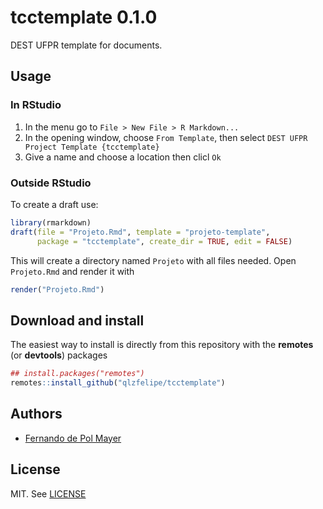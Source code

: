 

# tcctemplate 0.1.0

<!-- [![Build Status](https://travis-ci.org/leg-ufpr/legtheme.svg?branch=master)](https://travis-ci.org/leg-ufpr/legtheme) -->

DEST UFPR template for documents.

## Usage

<!-- After installing (sse below), you can create a draft document from one -->
<!-- of the themes available: -->

<!-- - `beamer_leg` is a theme for beamer slides -->
<!-- - `proj_generico` is a theme for a generic project or any other similar -->
<!--   document in PDF -->

### In RStudio

1. In the menu go to `File > New File > R Markdown...`
2. In the opening window, choose `From Template`, then select
`DEST UFPR Project Template {tcctemplate}`
3. Give a name and choose a location then clicl `Ok`

### Outside RStudio

To create a draft use:


```r
library(rmarkdown)
draft(file = "Projeto.Rmd", template = "projeto-template",
      package = "tcctemplate", create_dir = TRUE, edit = FALSE)
```
This will create a directory named `Projeto` with all files needed. Open
`Projeto.Rmd` and render it with


```r
render("Projeto.Rmd")
```

<!-- Similarly, to create a draft document for the `proj_generico` theme, -->
<!-- just use: -->



## Download and install

The easiest way to install is directly from this repository with the
**remotes** (or **devtools**) packages


```r
## install.packages("remotes")
remotes::install_github("qlzfelipe/tcctemplate")
```

## Authors

- [Fernando de Pol Mayer][]

## License

MIT. See [LICENSE](./LICENSE)

<!-- links -->


[Fernando de Pol Mayer]: http://www.leg.ufpr.br/~fernandomayer
